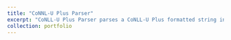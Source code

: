 ```yaml
---
title: "CoNNL-U Plus Parser"
excerpt: "CoNLL-U Plus Parser parses a CoNLL-U Plus formatted string into an object structure that supports processing and data manipulation. Parser supports Semantic Role Labeling (SRL). [More](https://github.com/UniversalPropositions/conllup)"
collection: portfolio
---
```

